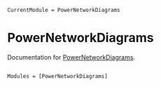 ```@meta
CurrentModule = PowerNetworkDiagrams
```

# PowerNetworkDiagrams

Documentation for [PowerNetworkDiagrams](https://github.com/tphilpott2/PowerNetworkDiagrams.jl).

```@index
```

```@autodocs
Modules = [PowerNetworkDiagrams]
```
